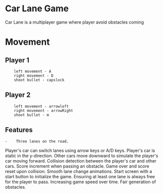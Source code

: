 # Car Lane Game

Car Lane is a multiplayer game where player avoid obstacles coming

# Movement

## Player 1

        left movement - A
        right movement - D
        shoot bullet - capslock

## Player 2

        left movement - arrowleft
        right movement - arrowRight
        shoot bullet - m

## Features

    -    Three lanes on the road.

Player's car can switch lanes using arrow keys or A/D keys.
Player's car is static in the y-direction.
Other cars move downward to simulate the player's car moving forward.
Collision detection between the player's car and other cars.
Score increment when passing an obstacle.
Game over and score reset upon collision.
Smooth lane change animations.
Start screen with a start button to initialize the game.
Ensuring at least one lane is always free for the player to pass.
Increasing game speed over time.
Fair generation of obstacles.
